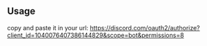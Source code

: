 ## Usage

copy and paste it in your url:
https://discord.com/oauth2/authorize?client_id=1040076407386144829&scope=bot&permissions=8
